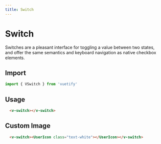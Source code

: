 ```yaml
---
title: Switch
---
```


# Switch

Switches are a pleasant interface for toggling a value between two states, and offer the same semantics and keyboard navigation as native checkbox elements.

## Import

```javascript
import { VSwitch } from 'vuetify'
```

## Usage

<WrapView >
  <v-switch></v-switch>
</WrapView>

```html
  <v-switch></v-switch>
```
## Custom Image

<WrapView >
  <v-switch><UserIcon class="text-white"></UserIcon></v-switch>
</WrapView>

```html
  <v-switch><UserIcon class="text-white"></UserIcon></v-switch>
```
